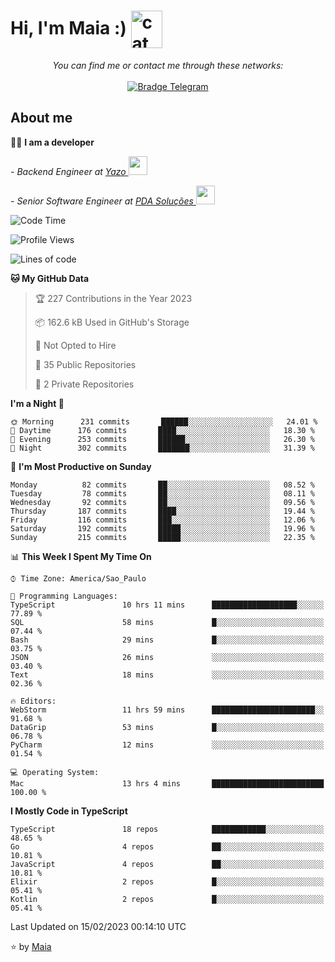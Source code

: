 <h1 align="left">Hi, I'm Maia :) 
<img src="https://emojis.slackmojis.com/emojis/images/1643509834/36299/black-cat.gif?1643509834" width="50" height="60" align="center"  alt="cat"/>
</h1>

<p align="center">
    <i>You can find me or contact me through these networks:</i>
    <br/><br/>
    <a href="https://t.me/mrootx" target="_blank">
        <img src="https://img.shields.io/badge/-Telegram-2CA5E0?logo=telegram&style=flat&logoColor=white" alt="Bradge Telegram" />
    </a>
</p>

## About me

:technologist: <strong>I am a developer</strong> <br>

<p><em> - Backend Engineer at <a href="https://yazo.com.br/">Yazo
</a><img src="https://media.giphy.com/media/WUlplcMpOCEmTGBtBW/giphy.gif" width="30"> 
</em></p>

<p><em> - Senior Software Engineer at <a href="https://pdasolucoes.com.br">PDA Soluções
</a><img src="https://media.giphy.com/media/WUlplcMpOCEmTGBtBW/giphy.gif" width="30"> 
</em></p>

<!--START_SECTION:waka-->
![Code Time](http://img.shields.io/badge/Code%20Time-1%2C648%20hrs%2019%20mins-blue)

![Profile Views](http://img.shields.io/badge/Profile%20Views-126-blue)

![Lines of code](https://img.shields.io/badge/From%20Hello%20World%20I%27ve%20Written-105%20Thousand%20lines%20of%20code-blue)

**🐱 My GitHub Data** 

> 🏆 227 Contributions in the Year 2023
 > 
> 📦 162.6 kB Used in GitHub's Storage 
 > 
> 🚫 Not Opted to Hire
 > 
> 📜 35 Public Repositories 
 > 
> 🔑 2 Private Repositories  
 > 
**I'm a Night 🦉** 

```text
🌞 Morning      231 commits       ██████░░░░░░░░░░░░░░░░░░░   24.01 % 
🌆 Daytime      176 commits       ████░░░░░░░░░░░░░░░░░░░░░   18.30 % 
🌃 Evening      253 commits       ██████░░░░░░░░░░░░░░░░░░░   26.30 % 
🌙 Night        302 commits       ███████░░░░░░░░░░░░░░░░░░   31.39 % 

```
📅 **I'm Most Productive on Sunday** 

```text
Monday          82 commits       ██░░░░░░░░░░░░░░░░░░░░░░░   08.52 % 
Tuesday         78 commits       ██░░░░░░░░░░░░░░░░░░░░░░░   08.11 % 
Wednesday       92 commits       ██░░░░░░░░░░░░░░░░░░░░░░░   09.56 % 
Thursday       187 commits       ████░░░░░░░░░░░░░░░░░░░░░   19.44 % 
Friday         116 commits       ███░░░░░░░░░░░░░░░░░░░░░░   12.06 % 
Saturday       192 commits       █████░░░░░░░░░░░░░░░░░░░░   19.96 % 
Sunday         215 commits       █████░░░░░░░░░░░░░░░░░░░░   22.35 % 

```


📊 **This Week I Spent My Time On** 

```text
⌚︎ Time Zone: America/Sao_Paulo

💬 Programming Languages: 
TypeScript               10 hrs 11 mins      ███████████████████░░░░░░   77.89 % 
SQL                      58 mins             █░░░░░░░░░░░░░░░░░░░░░░░░   07.44 % 
Bash                     29 mins             █░░░░░░░░░░░░░░░░░░░░░░░░   03.75 % 
JSON                     26 mins             ░░░░░░░░░░░░░░░░░░░░░░░░░   03.40 % 
Text                     18 mins             ░░░░░░░░░░░░░░░░░░░░░░░░░   02.36 % 

🔥 Editors: 
WebStorm                 11 hrs 59 mins      ███████████████████████░░   91.68 % 
DataGrip                 53 mins             █░░░░░░░░░░░░░░░░░░░░░░░░   06.78 % 
PyCharm                  12 mins             ░░░░░░░░░░░░░░░░░░░░░░░░░   01.54 % 

💻 Operating System: 
Mac                      13 hrs 4 mins       █████████████████████████   100.00 % 

```

**I Mostly Code in TypeScript** 

```text
TypeScript               18 repos            ████████████░░░░░░░░░░░░░   48.65 % 
Go                       4 repos             ██░░░░░░░░░░░░░░░░░░░░░░░   10.81 % 
JavaScript               4 repos             ██░░░░░░░░░░░░░░░░░░░░░░░   10.81 % 
Elixir                   2 repos             █░░░░░░░░░░░░░░░░░░░░░░░░   05.41 % 
Kotlin                   2 repos             █░░░░░░░░░░░░░░░░░░░░░░░░   05.41 % 

```



 Last Updated on 15/02/2023 00:14:10 UTC
<!--END_SECTION:waka-->

⭐️ by [Maia](https://github.com/gabrielmaialva33/)


